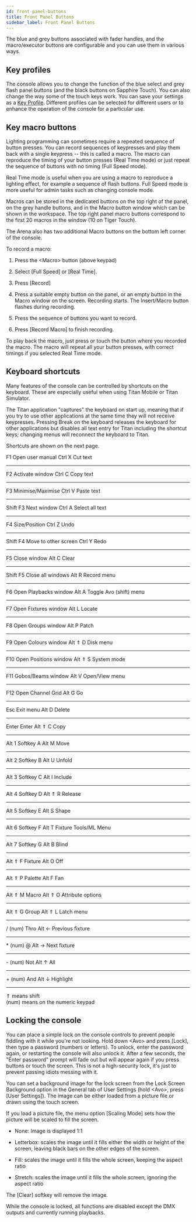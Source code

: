 ```yaml
---
id: front-panel-buttons
title: Front Panel Buttons
sidebar_label: Front Panel Buttons
---
```


The blue and grey buttons associated with fader handles, and the
macro/executor buttons are configurable and you can use them in various
ways.

Key profiles
------------

The console allows you to change the function of the blue select and
grey flash panel buttons (and the black buttons on Sapphire Touch). You
can also change the way some of the touch keys work. You can save your
settings as a [Key Profile](../system-settings/key-profiles.md). Different profiles can be selected for
different users or to enhance the operation of the console for a
particular use.

Key macro buttons
-----------------

Lighting programming can sometimes require a repeated sequence of button
presses. You can record sequences of keypresses and play them back with
a single keypress -- this is called a macro. The macro can reproduce the
timing of your button presses (Real Time mode) or just repeat the
sequence of buttons with no timing (Full Speed mode).

Real Time mode is useful when you are using a macro to reproduce a
lighting effect, for example a sequence of flash buttons. Full Speed
mode is more useful for admin tasks such as changing console mode.

Macros can be stored in the dedicated buttons on the top right of the
panel, on the grey handle buttons, and in the Macro button window which
can be shown in the workspace. The top right panel macro buttons
correspond to the first 20 macros in the window (10 on Tiger Touch).

The Arena also has two additional Macro buttons on the bottom left
corner of the console.

To record a macro:

1. Press the \<Macro\> button (above keypad)

2. Select \[Full Speed\] or \[Real Time\].

3. Press \[Record\]

4. Press a suitable empty button on the panel, or an empty button in
the Macro window on the screen. Recording starts. The Insert/Macro
button flashes during recording.

5. Press the sequence of buttons you want to record.

6. Press \[Record Macro\] to finish recording.

To play back the macro, just press or touch the button where you
recorded the macro. The macro will repeat all your button presses, with
correct timings if you selected Real Time mode.

Keyboard shortcuts
------------------

Many features of the console can be controlled by shortcuts on the
keyboard. These are especially useful when using Titan Mobile or Titan
Simulator.

The Titan application "captures" the keyboard on start up, meaning that
if you try to use other applications at the same time they will not
receive keypresses. Pressing Break on the keyboard releases the keyboard
for other applications but disables all text entry for Titan including
the shortcut keys; changing menus will reconnect the keyboard to Titan.

Shortcuts are shown on the next page.

  F1         Open user manual           Ctrl X    Cut text
  ---------- ----------------------- -- --------- -------------------------
  F2         Activate window            Ctrl C    Copy text
  ---------- ----------------------- -- --------- -------------------------
  F3         Minimise/Maximise          Ctrl V    Paste text
  ---------- ----------------------- -- --------- -------------------------
  Shift F3   Next window                Ctrl A    Select all text
  ---------- ----------------------- -- --------- -------------------------
  F4         Size/Position              Ctrl Z    Undo
  ---------- ----------------------- -- --------- -------------------------
  Shift F4   Move to other screen       Ctrl Y    Redo
  ---------- ----------------------- -- --------- -------------------------
  F5         Close window               Alt C     Clear
  ---------- ----------------------- -- --------- -------------------------
  Shift F5   Close all windows          Alt R     Record menu
  ---------- ----------------------- -- --------- -------------------------
  F6         Open Playbacks window      Alt A     Toggle Avo (shift) menu
  ---------- ----------------------- -- --------- -------------------------
  F7         Open Fixtures window       Alt L     Locate
  ---------- ----------------------- -- --------- -------------------------
  F8         Open Groups window         Alt P     Patch
  ---------- ----------------------- -- --------- -------------------------
  F9         Open Colours window        Alt ⇑ D   Disk menu
  ---------- ----------------------- -- --------- -------------------------
  F10        Open Positions window      Alt ⇑ S   System mode
  ---------- ----------------------- -- --------- -------------------------
  F11        Gobos/Beams window         Alt V     Open/View menu
  ---------- ----------------------- -- --------- -------------------------
  F12        Open Channel Grid          Alt G     Go
  ---------- ----------------------- -- --------- -------------------------
  Esc        Exit menu                  Alt D     Delete
  ---------- ----------------------- -- --------- -------------------------
  Enter      Enter                      Alt ⇑ C   Copy
  ---------- ----------------------- -- --------- -------------------------
  Alt 1      Softkey A                  Alt M     Move
  ---------- ----------------------- -- --------- -------------------------
  Alt 2      Softkey B                  Alt U     Unfold
  ---------- ----------------------- -- --------- -------------------------
  Alt 3      Softkey C                  Alt I     Include
  ---------- ----------------------- -- --------- -------------------------
  Alt 4      Softkey D                  Alt ⇑ R   Release
  ---------- ----------------------- -- --------- -------------------------
  Alt 5      Softkey E                  Alt S     Shape
  ---------- ----------------------- -- --------- -------------------------
  Alt 6      Softkey F                  Alt T     Fixture Tools/ML Menu
  ---------- ----------------------- -- --------- -------------------------
  Alt 7      Softkey G                  Alt B     Blind
  ---------- ----------------------- -- --------- -------------------------
  Alt ⇑ F    Fixture                    Alt O     Off
  ---------- ----------------------- -- --------- -------------------------
  Alt ⇑ P    Palette                    Alt F     Fan
  ---------- ----------------------- -- --------- -------------------------
  Alt ⇑ M    Macro                      Alt ⇑ O   Attribute options
  ---------- ----------------------- -- --------- -------------------------
  Alt ⇑ G    Group                      Alt ⇑ L   Latch menu
  ---------- ----------------------- -- --------- -------------------------
  / (num)    Thro                       Alt ←     Previous fixture
  ---------- ----------------------- -- --------- -------------------------
  \* (num)   @                          Alt →     Next fixture
  ---------- ----------------------- -- --------- -------------------------
  \- (num)   Not                        Alt ↑     All
  ---------- ----------------------- -- --------- -------------------------
  \+ (num)   And                        Alt ↓     Highlight
  ---------- ----------------------- -- --------- -------------------------

⇑ means shift\
(num) means on the numeric keypad

Locking the console
-------------------

You can place a simple lock on the console controls to prevent people
fiddling with it while you're not looking. Hold down \<Avo\> and press
\[Lock\], then type a password (numbers or letters). To unlock, enter
the password again, or restarting the console will also unlock it. After
a few seconds, the "Enter password" prompt will fade out but will appear
again if you press buttons or touch the screen. This is not a
high-security lock, it's just to prevent passing idiots messing with it.

You can set a background image for the lock screen from the Lock Screen
Background option in the General tab of User Settings (hold \<Avo\>,
press \[User Settings\]). The image can be either loaded from a picture
file or drawn using the touch screen.

If you load a picture file, the menu option \[Scaling Mode\] sets how
the picture will be scaled to fill the screen.

-   None: Image is displayed 1:1

-   Letterbox: scales the image until it fills either the width or
    height of the screen, leaving black bars on the other edges of the
    screen.

-   Fill: scales the image until it fills the whole screen, keeping the
    aspect ratio

-   Stretch: scales the image until it fills the whole screen, ignoring
    the aspect ratio

The \[Clear\] softkey will remove the image.

While the console is locked, all functions are disabled except the DMX
outputs and currently running playbacks.
